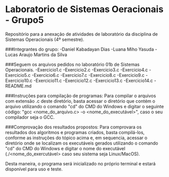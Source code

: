 # Laboratorio de Sistemas Oeracionais - Grupo5
Repositório para a anexação de atividades de laboratório da disciplina de Sistemas Operacionais (4º semestre).

###Integrantes do grupo:
-Daniel Kabadayan Dias
-Luana Miho Yasuda
-Lucas Araujo Martins da Silva

###Seguem os arquivos pedidos no laboratório 01b de Sistemas Operacionais.
-Exercicio1.c
-Exercicio2.c
-Exercicio3.c
-Exercicio4.c
-Exercicio5.c
-Exercicio6.c
-Exercicio7.c
-Exercicio8.c
-Exercicio9.c
-Exercicio10.c
-Exercicio11.c
-Exercicio12.c
-Exercicio13.c
-Exercicio14.c
-README.md

###Instruções para compilação de programas:
Para compilar o arquivos com extensão .c deste diretório, basta acessar o diretório que contém o arquivo utilizando o comando "cd" do CMD do Windows e digitar o seguinte código: "gcc <nome_do_arquivo.c> -o <nome_do_executável>", caso o seu compilador seja o GCC.

###Comprovação dos resultados propostos:
Para comprovara os resultados dos algoritmos e programas criados, basta compilá-los, conforme as instruções do tópico acima e, em sequencia, acessar o diretório onde se localizam os executáveis gerados utilizando o comando "cd" do CMD do Windows e digitar o nome do executável (./<nome_do_exercutável> caso seu sistema seja Linux/MacOS).
 
Desta maneira, o programa será inicializado no próprio terminal e estará disponível para uso e teste.